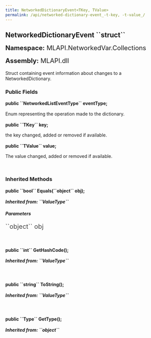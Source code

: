 ```yaml
---
title: NetworkedDictionaryEvent<TKey, TValue>
permalink: /api/networked-dictionary-event_-t-key, -t-value_/
---
```


<div style="line-height: 1;">
	<h2 markdown="1">NetworkedDictionaryEvent<TKey, TValue> ``struct``</h2>
	<p style="font-size: 20px;"><b>Namespace:</b> MLAPI.NetworkedVar.Collections</p>
	<p style="font-size: 20px;"><b>Assembly:</b> MLAPI.dll</p>
</div>
<p>Struct containing event information about changes to a NetworkedDictionary.</p>

<div>
	<h3 markdown="1">Public Fields</h3>
	<div style="line-height: 1;">
		<h4 markdown="1"><b>public ``NetworkedListEventType<TKey, TValue>`` eventType;</b></h4>
		<p>Enum representing the operation made to the dictionary.</p>
	</div>
	<div style="line-height: 1;">
		<h4 markdown="1"><b>public ``TKey`` key;</b></h4>
		<p>the key changed, added or removed if available.</p>
	</div>
	<div style="line-height: 1;">
		<h4 markdown="1"><b>public ``TValue`` value;</b></h4>
		<p>The value changed, added or removed if available.</p>
	</div>
</div>
<br>
<div>
	<h3 markdown="1">Inherited Methods</h3>
	<div style="line-height: 1;">
		<h4 markdown="1"><b>public ``bool`` Equals(``object`` obj);</b></h4>
		<h5 markdown="1">Inherited from: ``ValueType``</h5>
		<h5><b>Parameters</b></h5>
		<div>
			<p style="font-size: 20px; color: #444;" markdown="1">``object`` obj</p>
		</div>
	</div>
	<br>
	<div style="line-height: 1;">
		<h4 markdown="1"><b>public ``int`` GetHashCode();</b></h4>
		<h5 markdown="1">Inherited from: ``ValueType``</h5>
	</div>
	<br>
	<div style="line-height: 1;">
		<h4 markdown="1"><b>public ``string`` ToString();</b></h4>
		<h5 markdown="1">Inherited from: ``ValueType``</h5>
	</div>
	<br>
	<div style="line-height: 1;">
		<h4 markdown="1"><b>public ``Type`` GetType();</b></h4>
		<h5 markdown="1">Inherited from: ``object``</h5>
	</div>
</div>
<br>
